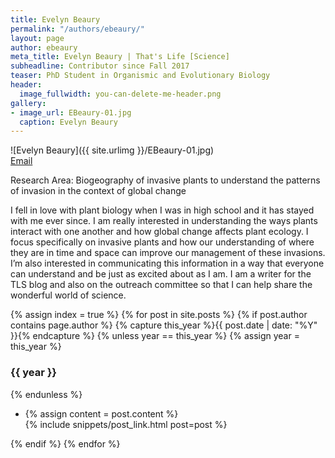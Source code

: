 ```yaml
---
title: Evelyn Beaury
permalink: "/authors/ebeaury/"
layout: page
author: ebeaury
meta_title: Evelyn Beaury | That's Life [Science]
subheadline: Contributor since Fall 2017
teaser: PhD Student in Organismic and Evolutionary Biology
header:
  image_fullwidth: you-can-delete-me-header.png
gallery:
- image_url: EBeaury-01.jpg
  caption: Evelyn Beaury
---
```

![Evelyn Beaury]({{ site.urlimg }}/EBeaury-01.jpg)<br>
[Email](mailto:eve.beaury@gmail.com)

Research Area: Biogeography of invasive plants to understand the patterns of invasion in the context of global change<br>

I fell in love with plant biology when I was in high school and it has stayed with me ever since. I am really interested in understanding the ways plants interact with one another and how global change affects plant ecology. I focus specifically on invasive plants and how our understanding of where they are in time and space can improve our management of these invasions. I’m also interested in communicating this information in a way that everyone can understand and be just as excited about as I am. I am a writer for the TLS blog and also on the outreach committee so that I can help share the wonderful world of science.

{% assign index = true %}
{% for post in site.posts %}
{% if post.author contains page.author %}
{% capture this_year %}{{ post.date | date: "%Y" }}{% endcapture %}
{% unless year == this_year %}
{% assign year = this_year %}
<h3>{{ year }}</h3>
{% endunless %}
<ul style="list-style-type:disc">
 <li> 
 {% assign content = post.content %} 
 <article>
 {% include snippets/post_link.html post=post %}
 </article>
 </li>
</ul>
{% endif %}
{% endfor %}
